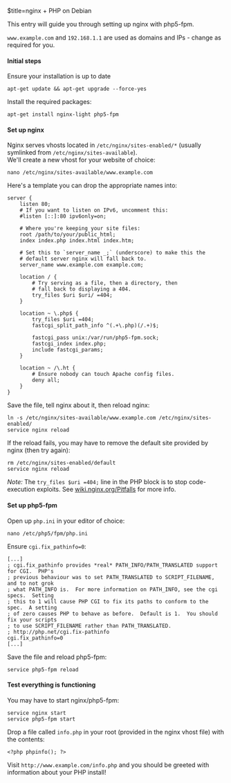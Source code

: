 $title=nginx + PHP on Debian

This entry will guide you through setting up nginx with php5-fpm.

`www.example.com` and `192.168.1.1` are used as domains and IPs - change as required for you.


#### Initial steps

Ensure your installation is up to date

    apt-get update && apt-get upgrade --force-yes

Install the required packages:

    apt-get install nginx-light php5-fpm


#### Set up nginx

Nginx serves vhosts located in `/etc/nginx/sites-enabled/*` (usually symlinked from `/etc/nginx/sites-available`).  
We'll create a new vhost for your website of choice:

    nano /etc/nginx/sites-available/www.example.com

Here's a template you can drop the appropriate names into:

    server {
        listen 80;
        # If you want to listen on IPv6, uncomment this:
        #listen [::]:80 ipv6only=on;

        # Where you're keeping your site files:
        root /path/to/your/public_html;
        index index.php index.html index.htm;

        # Set this to `server_name _;` (underscore) to make this the
        # default server nginx will fall back to.
        server_name www.example.com example.com;

        location / {
            # Try serving as a file, then a directory, then
            # fall back to displaying a 404.
            try_files $uri $uri/ =404;
        }

        location ~ \.php$ {
            try_files $uri =404;
            fastcgi_split_path_info ^(.+\.php)(/.+)$;

            fastcgi_pass unix:/var/run/php5-fpm.sock;
            fastcgi_index index.php;
            include fastcgi_params;
        }

        location ~ /\.ht {
            # Ensure nobody can touch Apache config files.
            deny all;
        }
    }

Save the file, tell nginx about it, then reload nginx:

    ln -s /etc/nginx/sites-available/www.example.com /etc/nginx/sites-enabled/
    service nginx reload

If the reload fails, you may have to remove the default site provided by nginx (then try again):

    rm /etc/nginx/sites-enabled/default
    service nginx reload

_Note:_ The `try_files $uri =404;` line in the PHP block is to stop code-execution exploits. See [wiki.nginx.org/Pitfalls](http://wiki.nginx.org/Pitfalls#Passing_Uncontrolled_Requests_to_PHP) for more info.

#### Set up php5-fpm

Open up `php.ini` in your editor of choice:

    nano /etc/php5/fpm/php.ini

Ensure `cgi.fix_pathinfo=0`:

    [...]
    ; cgi.fix_pathinfo provides *real* PATH_INFO/PATH_TRANSLATED support for CGI.  PHP's
    ; previous behaviour was to set PATH_TRANSLATED to SCRIPT_FILENAME, and to not grok
    ; what PATH_INFO is.  For more information on PATH_INFO, see the cgi specs.  Setting
    ; this to 1 will cause PHP CGI to fix its paths to conform to the spec.  A setting
    ; of zero causes PHP to behave as before.  Default is 1.  You should fix your scripts
    ; to use SCRIPT_FILENAME rather than PATH_TRANSLATED.
    ; http://php.net/cgi.fix-pathinfo
    cgi.fix_pathinfo=0
    [...]

Save the file and reload php5-fpm:

    service php5-fpm reload

#### Test everything is functioning

You may have to start nginx/php5-fpm:

    service nginx start
    service php5-fpm start

Drop a file called `info.php` in your root (provided in the nginx vhost file) with the contents:

    <?php phpinfo(); ?>

Visit `http://www.example.com/info.php` and you should be greeted with information about your PHP install!
